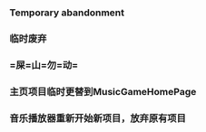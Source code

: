 ### Temporary abandonment
### 临时废弃

### =屎=山=勿=动=
### 主页项目临时更替到MusicGameHomePage
### 音乐播放器重新开始新项目，放弃原有项目